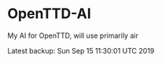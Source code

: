 # OpenTTD-AI
My AI for OpenTTD, will use primarily air

Latest backup: Sun Sep 15 11:30:01 UTC 2019
